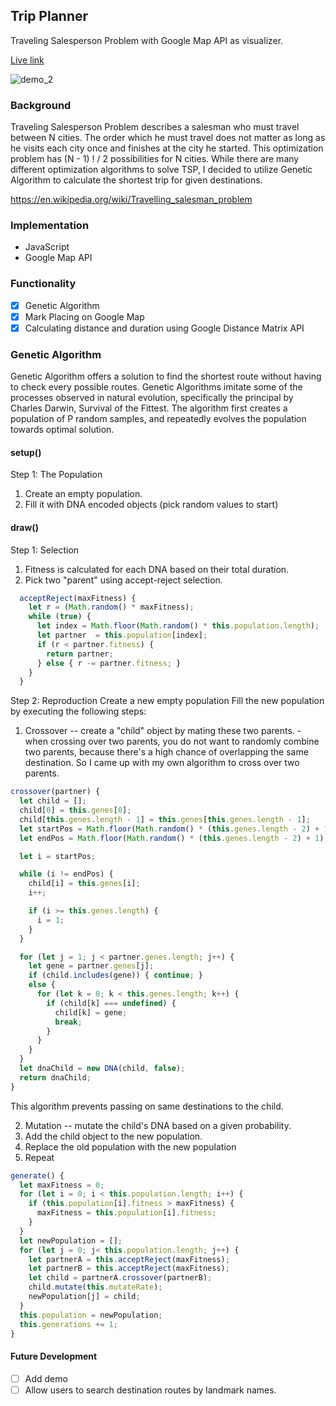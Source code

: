 ## Trip Planner
Traveling Salesperson Problem with Google Map API as visualizer.

[Live link](https://hyunckim.github.io/TripPlanner/)

![demo_2](/docs/trip_planner.gif)

### Background

Traveling Salesperson Problem describes a salesman who must travel between N cities. The order which he must travel does not matter as long as he visits each city once and finishes at the city he started. This optimization problem has (N - 1) ! / 2 possibilities for N cities. While there are many different optimization algorithms to solve TSP, I decided to utilize Genetic Algorithm to calculate the shortest trip for given destinations.

https://en.wikipedia.org/wiki/Travelling_salesman_problem

### Implementation
- JavaScript
- Google Map API

### Functionality
- [x] Genetic Algorithm
- [x] Mark Placing on Google Map
- [x] Calculating distance and duration using Google Distance Matrix API

### Genetic Algorithm

Genetic Algorithm offers a solution to find the shortest route without having to check every possible routes. Genetic Algorithms imitate some of the processes observed in natural evolution, specifically the principal by Charles Darwin, Survival of the Fittest. The algorithm first creates a population of P random samples, and repeatedly evolves the population towards optimal solution.

#### setup()
  Step 1: The Population
  1. Create an empty population.
  2. Fill it with DNA encoded objects (pick random values to start)

#### draw()
  Step 1: Selection
  1. Fitness is calculated for each DNA based on their total duration.
  2. Pick two "parent" using accept-reject selection.

```JavaScript
  acceptReject(maxFitness) {
    let r = (Math.random() * maxFitness);
    while (true) {
      let index = Math.floor(Math.random() * this.population.length);
      let partner  = this.population[index];
      if (r < partner.fitness) {
        return partner;
      } else { r -= partner.fitness; }
    }
  }
  ```

  Step 2: Reproduction Create a new empty population
  Fill the new population by executing the following steps:
  1. Crossover -- create a "child" object by mating these two parents.
    - when crossing over two parents, you do not want to randomly combine two parents, because there's a high chance of overlapping the same destination. So I came up with my own algorithm to cross over two parents.
```JavaScript
crossover(partner) {
  let child = [];
  child[0] = this.genes[0];
  child[this.genes.length - 1] = this.genes[this.genes.length - 1];
  let startPos = Math.floor(Math.random() * (this.genes.length - 2) + 1);
  let endPos = Math.floor(Math.random() * (this.genes.length - 2) + 1);

  let i = startPos;

  while (i != endPos) {
    child[i] = this.genes[i];
    i++;

    if (i >= this.genes.length) {
      i = 1;
    }
  }

  for (let j = 1; j < partner.genes.length; j++) {
    let gene = partner.genes[j];
    if (child.includes(gene)) { continue; }
    else {
      for (let k = 0; k < this.genes.length; k++) {
        if (child[k] === undefined) {
          child[k] = gene;
          break;
        }
      }
    }
  }
  let dnaChild = new DNA(child, false);
  return dnaChild;
}
```
This algorithm prevents passing on same destinations to the child.

  2. Mutation -- mutate the child's DNA based on a given probability.
  3. Add the child object to the new population.
  4. Replace the old population with the new population
  5. Repeat

```Javascript
generate() {
  let maxFitness = 0;
  for (let i = 0; i < this.population.length; i++) {
    if (this.population[i].fitness > maxFitness) {
      maxFitness = this.population[i].fitness;
    }
  }
  let newPopulation = [];
  for (let j = 0; j< this.population.length; j++) {
    let partnerA = this.acceptReject(maxFitness);
    let partnerB = this.acceptReject(maxFitness);
    let child = partnerA.crossover(partnerB);
    child.mutate(this.mutateRate);
    newPopulation[j] = child;
  }
  this.population = newPopulation;
  this.generations += 1;
}
```

#### Future Development

- [ ] Add demo
- [ ] Allow users to search destination routes by landmark names.
